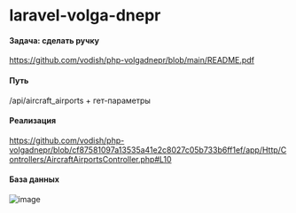 # laravel-volga-dnepr

#### Задача: сделать ручку

https://github.com/vodish/php-volgadnepr/blob/main/README.pdf


#### Путь

/api/aircraft_airports + гет-параметры



#### Реализация

https://github.com/vodish/php-volgadnepr/blob/cf87581097a13535a41e2c8027c05b733b6ff1ef/app/Http/Controllers/AircraftAirportsController.php#L10


#### База данных

![image](https://github.com/vodish/php-volgadnepr/assets/4847197/6e95bbe8-e5b6-4af6-8eb5-ea987cedf214)
